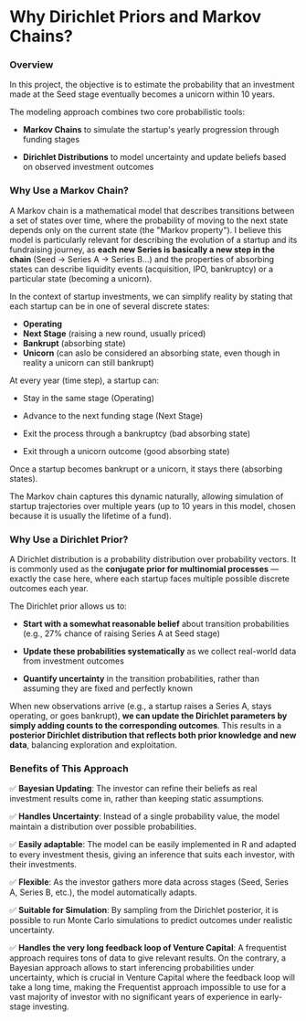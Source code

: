 # Why Dirichlet Priors and Markov Chains?

### Overview
In this project, the objective is to estimate the probability that an investment made at the Seed stage eventually becomes a unicorn within 10 years.

The modeling approach combines two core probabilistic tools:

- **Markov Chains** to simulate the startup's yearly progression through funding stages

- **Dirichlet Distributions** to model uncertainty and update beliefs based on observed investment outcomes

### Why Use a Markov Chain?

A Markov chain is a mathematical model that describes transitions between a set of states over time, where the probability of moving to the next state depends only on the current state (the "Markov property").
I believe this model is particularly relevant for describing the evolution of a startup and its fundraising journey, as **each new Series is basically a new step in the chain** (Seed -> Series A -> Series B...) and
the properties of absorbing states can describe liquidity events (acquisition, IPO, bankruptcy) or a particular state (becoming a unicorn).

In the context of startup investments, we can simplify reality by stating that each startup can be in one of several discrete states:

- **Operating**
- **Next Stage** (raising a new round, usually priced)
- **Bankrupt** (absorbing state)
- **Unicorn** (can aslo be considered an absorbing state, even though in reality a unicorn can still bankrupt)

At every year (time step), a startup can:

- Stay in the same stage (Operating)

- Advance to the next funding stage (Next Stage)

- Exit the process through a bankruptcy (bad absorbing state)

- Exit through a unicorn outcome (good absorbing state)

Once a startup becomes bankrupt or a unicorn, it stays there (absorbing states).

The Markov chain captures this dynamic naturally, allowing simulation of startup trajectories over multiple years (up to 10 years in this model, chosen because it is usually the lifetime of a fund).

### Why Use a Dirichlet Prior?

A Dirichlet distribution is a probability distribution over probability vectors. It is commonly used as the **conjugate prior for multinomial processes** — exactly the case here, where each startup faces multiple possible discrete outcomes each year.

The Dirichlet prior allows us to:

- **Start with a somewhat reasonable belief** about transition probabilities (e.g., 27% chance of raising Series A at Seed stage)

- **Update these probabilities systematically** as we collect real-world data from investment outcomes

- **Quantify uncertainty** in the transition probabilities, rather than assuming they are fixed and perfectly known

When new observations arrive (e.g., a startup raises a Series A, stays operating, or goes bankrupt), **we can update the Dirichlet parameters by simply adding counts to the corresponding outcomes**.
This results in a **posterior Dirichlet distribution that reflects both prior knowledge and new data**, balancing exploration and exploitation.

### Benefits of This Approach

✅ **Bayesian Updating**: The investor can refine their beliefs as real investment results come in, rather than keeping static assumptions.

✅ **Handles Uncertainty**: Instead of a single probability value, the model maintain a distribution over possible probabilities.

✅ **Easily adaptable**: The model can be easily implemented in R and adapted to every investment thesis, giving an inference that suits each investor, with their investments.

✅ **Flexible**: As the investor gathers more data across stages (Seed, Series A, Series B, etc.), the model automatically adapts.

✅ **Suitable for Simulation**: By sampling from the Dirichlet posterior, it is possible to run Monte Carlo simulations to predict outcomes under realistic uncertainty.

✅ **Handles the very long feedback loop of Venture Capital**: A frequentist approach requires tons of data to give relevant results. On the contrary, a Bayesian approach allows to start inferencing probabilities 
under uncertainty, which is crucial in Venture Capital where the feedback loop will take a long time, making the Frequentist approach impossible to use for a vast majority of investor with no significant years of experience
in early-stage investing.
